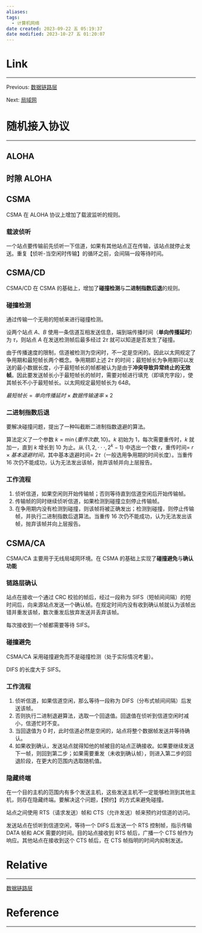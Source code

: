 ```yaml
---
aliases: 
tags:
  - 计算机网络
date created: 2023-09-22 五 05:19:37
date modified: 2023-10-27 五 01:20:07
---
```


# Link

---

Previous: [数据链路层](数据链路层.md)

Next: [局域网](局域网.md)

# 随机接入协议

---

## ALOHA

## 时隙 ALOHA

## CSMA

CSMA 在 ALOHA 协议上增加了载波监听的规则。

### 载波侦听

一个站点要传输前先侦听一下信道，如果有其他站点正在传输，该站点就停止发送。重复【侦听-当空闲时传输】的循环之前，会间隔一段等待时间。

## CSMA/CD

CSMA/CD 在 CSMA 的基础上，增加了**碰撞检测**与**二进制指数后退**的规则。

### 碰撞检测

通过传输一个无用的短帧来进行碰撞检测。

设两个站点 $A、B$ 使用一条信道互相发送信息，端到端传播时间（**单向传播延时**）为 $\tau$，则站点 $A$ 在发送检测帧后最多经过 $2\tau$ 就可以知道是否发生了碰撞。

由于传播速度的限制，信道被检测为空闲时，不一定是空闲的。因此以太网规定了争用期和最短帧长两个概念。争用期即上述 $2\tau$ 的时间；最短帧长为争用期可以发送的最小数据长度，小于最短帧长的帧都被认为是由于**冲突导致异常终止的无效帧**。因此要发送帧长小于最短帧长的帧时，需要对帧进行填充（即填充字段），使其帧长不小于最短帧长。以太网规定最短帧长为 $64B$。

$最短帧长=单向传播延时\times 数据传输速率\times 2$

### 二进制指数后退

要解决碰撞问题，提出了一种叫截断二进制指数退避的算法。

算法定义了一个参数 $k=\min\{重传次数,10\}$。$k$ 初始为 $1$，每次需要重传时，$k$ 就加一，直到 $k$ 增长到 $10$ 为止。从 $\{1,2,\cdot\cdot\cdot,2^k-1\}$ 中选出一个数 $r$，重传时间= $r\times 基本退避时间$，其中基本退避时间= $2\tau$（一般选用争用期的时间长度）。当重传 16 次仍不能成功，认为无法发出该帧，抛弃该帧并向上层报告。

### 工作流程

1. 侦听信道，如果空闲则开始传输帧；否则等待直到信道空闲后开始传输帧。
2. 传输帧的同时继续侦听信道，如果检测到碰撞立刻停止传输帧。
3. 在争用期内没有检测到碰撞，则该帧将被正确发出；检测到碰撞，则停止传输帧，并执行二进制指数后退算法。当重传 16 次仍不能成功，认为无法发出该帧，抛弃该帧并向上层报告。

## CSMA/CA

CSMA/CA 主要用于无线局域网环境。在 CSMA 的基础上实现了**碰撞避免**与**确认功能**

### 链路层确认

站点在接收一个通过 CRC 校验的帧后，经过一段称为 SIFS（短帧间间隔）的短时间后，向来源站点发送一个确认帧。在规定时间内没有收到确认帧就认为该帧出错并重发该帧，数次重发后放弃发送并丢弃该帧。

每次接收到一个帧都需要等待 SIFS。

### 碰撞避免

CSMA/CA 采用碰撞避免而不是碰撞检测（处于实际情况考量）。

DIFS 的长度大于 SIFS。

### 工作流程

1. 侦听信道，如果信道空闲，那么等待一段称为 DIFS（分布式帧间间隔）后发送该帧。
2. 否则执行二进制退避算法，选取一个回退值。回退值在侦听到信道空闲时减小，信道忙时不变。
3. 当回退值为 0 时，此时信道必然是空闲的，站点将整个数据帧发送并等待确认。
4. 如果收到确认，发送站点就得知他的帧被目的站点正确接收。如果要继续发送下一帧，则回到第二步；如果需要重发（未收到确认帧），则进入第二步的回退阶段，在更大的范围内选取随机值。

### 隐藏终端

在一个目的主机的范围内有多个发送主机，这些发送主机不一定能够检测到其他主机，则存在隐藏终端。要解决这个问题，【预约】的方式来避免碰撞。

站点之间使用 RTS（请求发送）帧和 CTS（允许发送）帧来预约对信道的访问。

发送站点在侦听到信道空闲，等待一个 DIFS 后发送一个 RTS 控制帧，指示传输 DATA 帧和 ACK 需要的时间。目的站点接收到 RTS 帧后，广播一个 CTS 帧作为响应。其他站点在接收到这个 CTS 帧后，在 CTS 帧指明的时间内抑制发送。

# Relative

---

[数据链路层](数据链路层.md)

# Reference

---
